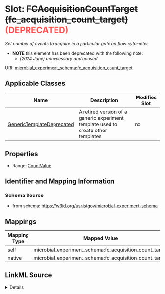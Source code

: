 

# Slot: ~~FCAcquisitionCountTarget (fc_acquisition_count_target)~~<span style="color: #ff5252;"><strong> (DEPRECATED) </strong></span>




_Set number of events to acquire in a particular gate on flow cytometer_






* __NOTE__ this element has been deprecated with the following note:
    * *(2024 June) unnecessary and unused*
    


URI: [microbial_experiment_schema:fc_acquisition_count_target](https://w3id.org/usnistgov/microbial-experiment-schema/fc_acquisition_count_target)



<!-- no inheritance hierarchy -->





## Applicable Classes

| Name | Description | Modifies Slot |
| --- | --- | --- |
| [GenericTemplateDeprecated](GenericTemplateDeprecated.md) | A retired version of a generic experiment template used to create other templates |  no  |







## Properties

* Range: [CountValue](CountValue.md)





## Identifier and Mapping Information







### Schema Source


* from schema: https://w3id.org/usnistgov/microbial-experiment-schema




## Mappings

| Mapping Type | Mapped Value |
| ---  | ---  |
| self | microbial_experiment_schema:fc_acquisition_count_target |
| native | microbial_experiment_schema:fc_acquisition_count_target |




## LinkML Source

<details>
```yaml
name: fc_acquisition_count_target
description: Set number of events to acquire in a particular gate on flow cytometer
title: FCAcquisitionCountTarget
deprecated: (2024 June) unnecessary and unused
from_schema: https://w3id.org/usnistgov/microbial-experiment-schema
rank: 1000
alias: fc_acquisition_count_target
domain_of:
- GenericTemplateDeprecated
range: CountValue
required: false

```
</details>
